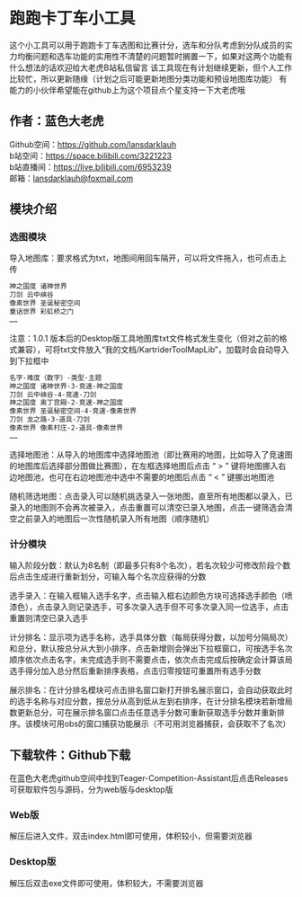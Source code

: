 # 跑跑卡丁车小工具

这个小工具可以用于跑跑卡丁车选图和比赛计分，选车和分队考虑到分队成员的实力均衡问题和选车功能的实用性不清楚的问题暂时搁置一下，如果对这两个功能有什么想法的话欢迎给大老虎B站私信留言
该工具现在有计划继续更新，但个人工作比较忙，所以更新随缘（计划之后可能更新地图分类功能和预设地图库功能）
有能力的小伙伴希望能在github上为这个项目点个星支持一下大老虎哦

## 作者：蓝色大老虎

Github空间：<https://github.com/lansdarklauh><br />
b站空间：<https://space.bilibili.com/3221223><br />
b站直播间：<https://live.bilibili.com/6953239><br />
邮箱：<lansdarklauh@foxmail.com>

## 模块介绍

### 选图模块

导入地图库：要求格式为txt，地图间用回车隔开，可以将文件拖入，也可点击上传

```txt
神之国度 诸神世界
刀剑 云中峡谷
像素世界 圣诞秘密空间
童话世界 彩虹桥之门
……
```

注意：1.0.1 版本后的Desktop版工具地图库txt文件格式发生变化（但对之前的格式兼容），可将txt文件放入“我的文档/KartriderToolMapLib”，加载时会自动导入到下拉框中

```txt
名字-难度（数字）-类型-主题
神之国度 诸神世界-3-竞速-神之国度
刀剑 云中峡谷-4-竞速-刀剑
神之国度 奥丁宫殿-2-竞速-神之国度
像素世界 圣诞秘密空间-4-竞速-像素世界
刀剑 龙之路-3-道具-刀剑
像素世界 像素村庄-2-道具-像素世界
……
```

选择地图池：从导入的地图库中选择地图池（即比赛用的地图，比如导入了竞速图的地图库后选择部分图做比赛图），在左框选择地图后点击 “ > ” 键将地图挪入右边地图池，也可在右边地图池中选中不需要的地图后点击 “ < ” 键挪出地图池

随机筛选地图：点击录入可以随机挑选录入一张地图，直至所有地图都以录入，已录入的地图则不会再次被录入，点击重置可以清空已录入地图，点击一键筛选会清空之前录入的地图后一次性随机录入所有地图（顺序随机）

### 计分模块

输入阶段分数：默认为8名制（即最多只有8个名次），若名次较少可修改阶段个数后点击生成进行重新划分，可输入每个名次应获得的分数

选手录入：在输入框输入选手名字，点击输入框右边颜色方块可选择选手颜色（喷漆色），点击录入则记录选手，可多次录入选手但不可多次录入同一位选手，点击重置则清空已录入选手

计分排名：显示项为选手名称，选手具体分数（每局获得分数，以加号分隔局次）和总分，默认按总分从大到小排序，点击新增则会弹出下拉框窗口，可按选手名次顺序依次点击名字，未完成选手则不需要点击，依次点击完成后按确定会计算该局选手得分加入总分然后重新排序表格，点击归零按钮可重置所有选手分数

展示排名：在计分排名模块可点击排名窗口新打开排名展示窗口，会自动获取此时的选手名称与对应分数，按总分从高到低从左到右排序，在计分排名模块若新增局数更新总分，可在展示排名窗口点击任意选手分数可重新获取选手分数并重新排序。该模块可用obs的窗口捕获功能展示（不可用浏览器捕获，会获取不了名次）

## 下载软件：Github下载

在蓝色大老虎github空间中找到Teager-Competition-Assistant后点击Releases可获取软件包与源码，分为web版与desktop版

### Web版

解压后进入文件，双击index.html即可使用，体积较小，但需要浏览器

### Desktop版

解压后双击exe文件即可使用，体积较大，不需要浏览器
